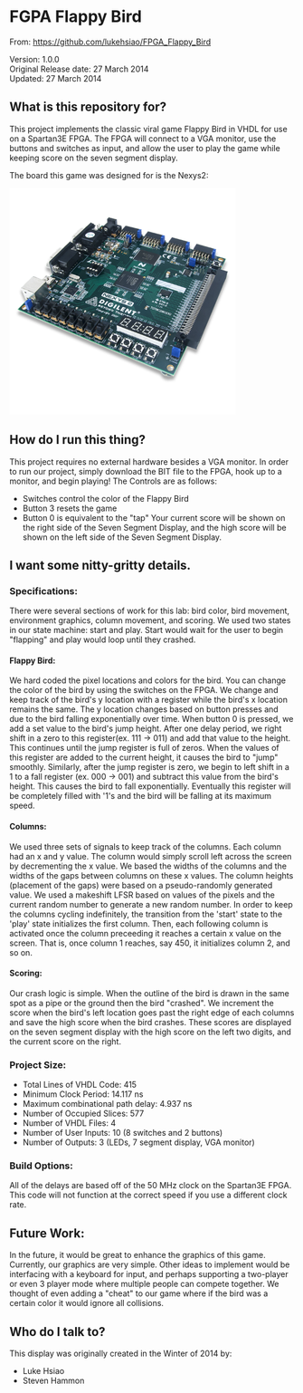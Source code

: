 # FGPA Flappy Bird

From: https://github.com/lukehsiao/FPGA_Flappy_Bird

Version: 1.0.0<br>
Original Release date:  27 March 2014<br>
Updated:  27 March 2014 <br>

## What is this repository for?

This project implements the classic viral game Flappy Bird
in VHDL for use on a Spartan3E FPGA.  The FPGA will
connect to a VGA monitor, use the buttons and switches
as input, and allow the user to play the game while
keeping score on the seven segment display.

The board this game was designed for is the Nexys2:

<img src="doc/nexys2.png" width="400">

## How do I run this thing?

This project requires no external hardware besides a VGA
monitor.  In order to run our project, simply download the
BIT file to the FPGA, hook up to a monitor, and begin playing!
The Controls are as follows:

-   Switches control the color of the Flappy Bird
-   Button 3 resets the game
-   Button 0 is equivalent to the "tap"
    Your current score will be shown on the right side of the
    Seven Segment Display, and the high score will be shown
    on the left side of the Seven Segment Display.

## I want some nitty-gritty details.

### Specifications:

There were several sections of work for this lab: bird color, bird movement,
environment graphics, column movement, and scoring.  We used two states in our
state machine: start and play.  Start would wait for the user to begin
"flapping" and play would loop until they crashed.

#### Flappy Bird:

We hard coded the pixel locations and colors for the bird.  You can change the
color of the bird by using the switches on the FPGA. We change and keep track
of the bird's y location with a register while the bird's x location remains
the same. The y location changes based on button presses and due to the bird
falling exponentially over time. When button 0 is pressed, we add a set value
to the bird's jump height.  After one delay period, we right shift in a zero
to this register(ex. 111 -> 011) and add that value to the height. This
continues until the jump register is full of zeros.  When the values of this
register are added to the current height, it causes the bird to "jump" smoothly.
Similarly, after the jump register is zero, we begin to left shift in a 1 to a
fall register (ex. 000 -> 001) and subtract this value from the bird's height.
This causes the bird to fall exponentially.  Eventually this register will be
completely filled with '1's and the bird will be falling at its maximum speed.


#### Columns:

We used three sets of signals to keep track of the columns.  Each column had
an x and y value.  The column would simply scroll left across the screen by
decrementing the x value.  We based the widths of the columns and the widths
of the gaps between columns on these x values. The column heights (placement
of the gaps) were based on a pseudo-randomly generated value.  We used a
makeshift LFSR based on values of the pixels and the current random number to
generate a new random number.  In order to keep the columns cycling
indefinitely, the transition from the 'start' state to the 'play' state
initializes the first column.  Then, each following column is activated once
the column preceeding it reaches a certain x value on the screen.  That is,
once column 1 reaches, say 450, it initializes column 2, and so on.


#### Scoring:

Our crash logic is simple. When the outline of the bird is drawn in the same
spot as a pipe or the ground then the bird "crashed". We increment the score
when the bird's left location goes past the right edge of each columns and
save the high score when the bird crashes. These scores are displayed on the
seven segment display with the high score on the left two digits, and the
current score on the right.

### Project Size:

-   Total Lines of VHDL Code: 415
-   Minimum Clock Period: 14.117 ns
-   Maximum combinational path delay: 4.937 ns
-   Number of Occupied Slices: 577
-   Number of VHDL Files: 4
-   Number of User Inputs: 10 (8 switches and 2 buttons)
-   Number of Outputs: 3 (LEDs, 7 segment display, VGA monitor)

### Build Options:

All of the delays are based off of the 50 MHz clock on the Spartan3E FPGA.
This code will not function at the correct speed if you use a different
clock rate.

## Future Work:

In the future, it would be great to enhance the graphics of
this game.  Currently, our graphics are very simple.  Other
ideas to implement would be interfacing with a keyboard for
input, and perhaps supporting a two-player or even 3 player
mode where multiple people can compete together.  We thought
of even adding a "cheat" to our game where if the bird was a
certain color it would ignore all collisions.

## Who do I talk to?

This display was originally created in the Winter of 2014 by:

-   Luke Hsiao
-   Steven Hammon
